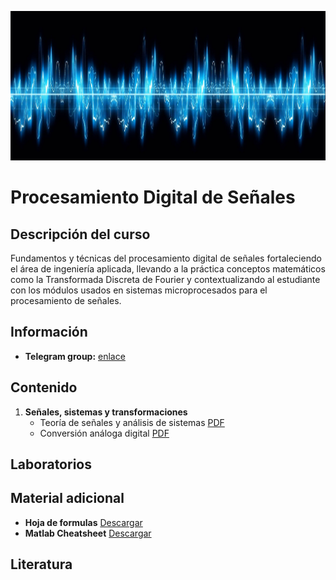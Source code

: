 [![banner](/_assets/pics/bannerLST.png)](https://github.com/marcoteran/dsp)
# Procesamiento Digital de Señales

## Descripción del curso
Fundamentos y técnicas del procesamiento digital de señales fortaleciendo el área de ingeniería aplicada, llevando a la práctica conceptos matemáticos como la Transformada Discreta de Fourier y contextualizando al estudiante con los módulos usados en sistemas microprocesados para el procesamiento de señales.

## Información
* **Telegram group:** [enlace](https://t.me/+MylAIS92RX02YTRh)
<!---* **Google classroom:** [enlace](https://classroom.google.com/c/NDU4NDA0NTkxMTg2?cjc=wyqzau2) Código: wyqzau2--->

## Contenido

1. **Señales, sistemas y transformaciones**
	* Teoría de señales y análisis de sistemas [PDF](https://github.com/marcoteran/dsp/raw/master/lectures/01_dsp_signaltheory.pdf)
	* Conversión análoga digital [PDF](https://github.com/marcoteran/dsp/raw/master/lectures/02_dsp_adconversion.pdf)

## Laboratorios

## Material adicional

* **Hoja de formulas** [Descargar](https://github.com/marcoteran/dsp/raw/master/mathsheets/mathsheetbasic.pdf)
* **Matlab Cheatsheet** [Descargar](https://github.com/marcoteran/dsp/raw/master/laboratory/introtomatlab/documentation/MatlabCheatsheet.pdf)

## Literatura

